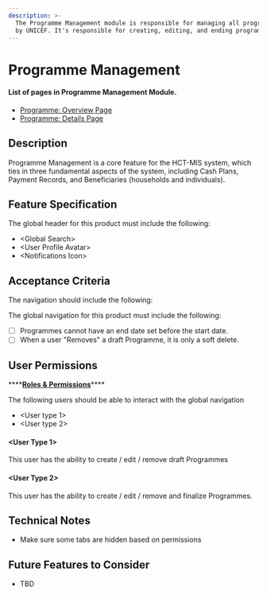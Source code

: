 ```yaml
---
description: >-
  The Programme Management module is responsible for managing all programs held
  by UNICEF. It's responsible for creating, editing, and ending programs.
---
```


# Programme Management

#### List of pages in Programme Management Module. 

* [Programme: Overview Page](programme-overview-page.md)
* [Programme: Details Page](programme-detail-page.md)

## Description

Programme Management is a core feature for the HCT-MIS system, which ties in three fundamental aspects of the system, including Cash Plans, Payment Records, and Beneficiaries \(households and individuals\). 

## Feature Specification

The global header for this product must include the following:

* &lt;Global Search&gt;
* &lt;User Profile Avatar&gt;
* &lt;Notifications Icon&gt;

## Acceptance Criteria

The navigation should include the following:

The global navigation for this product must include the following:

* [ ] Programmes cannot have an end date set before the start date.
* [ ] When a user "Removes" a draft Programme, it is only a soft delete.

## User Permissions

\*\*\*\*[**Roles & Permissions**](../user-management/user-roles-and-permissions.md)\*\*\*\*

The following users should be able to interact with the global navigation

* &lt;User type 1&gt;
* &lt;User type 2&gt;

#### &lt;User Type 1&gt;

This user has the ability to create / edit / remove draft Programmes

#### &lt;User Type 2&gt;

This user has the ability to create / edit / remove and finalize Programmes.



## Technical Notes

* Make sure some tabs are hidden based on permissions

## Future Features to Consider

* TBD

